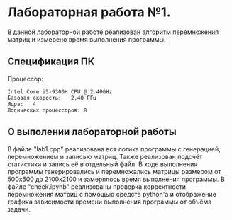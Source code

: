 # Лабораторная работа №1.
В данной лабораторной работе реализован алгоритм перемножения матриц
и измерено время выполнения программы. 

## Спецификация ПК
Процессор:

	Intel Core i5-9300H CPU @ 2.40GHz
	Базовая скорость:	2,40 ГГц
	Ядра:	4
	Логических процессоров:	8
 
## О выполении лабораторной работы
В файле "lab1.cpp" реализована вся логика программы с генерацией, перемножением и записью матриц.
Также реализован подсчёт статистики и запись её в отдельный файл. В ходе выполнения программы генерировались и перемножались
матрицы размером от 500х500 до 2100х2100 и замерялось время выполнения программы.
В файле "check.ipynb" реализованы проверка корректности перемножения матриц с помощью средств python'а 
и отображение графика зависимости времени выполнения программы от объёма задачи.
